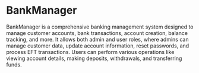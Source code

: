# BankManager
BankManager is a comprehensive banking management system designed to manage customer accounts, bank transactions, account creation, balance tracking, and more. It allows both admin and user roles, where admins can manage customer data, update account information, reset passwords, and process EFT transactions. Users can perform various operations like viewing account details, making deposits, withdrawals, and transferring funds.
